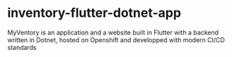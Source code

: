 # inventory-flutter-dotnet-app
MyVentory is an application and a website built in Flutter with a backend written in Dotnet, hosted on Openshift and developped with modern CI/CD standards
